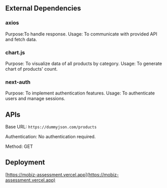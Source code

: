 ## External Dependencies

### axios

Purpose:To handle response.
Usage: To communicate with provided API and fetch data.

### chart.js

Purpose: To visualize data of all products by category.
Usage: To generate chart of products' count.

### next-auth

Purpose: To implement authentication features.
Usage: To authenticate users and manage sessions.

## APIs

Base URL: `https://dummyjson.com/products`

Authentication: No authentication required.

Method: GET

## Deployment

[https://mobiz-assessment.vercel.app](https://mobiz-assessment.vercel.app)

